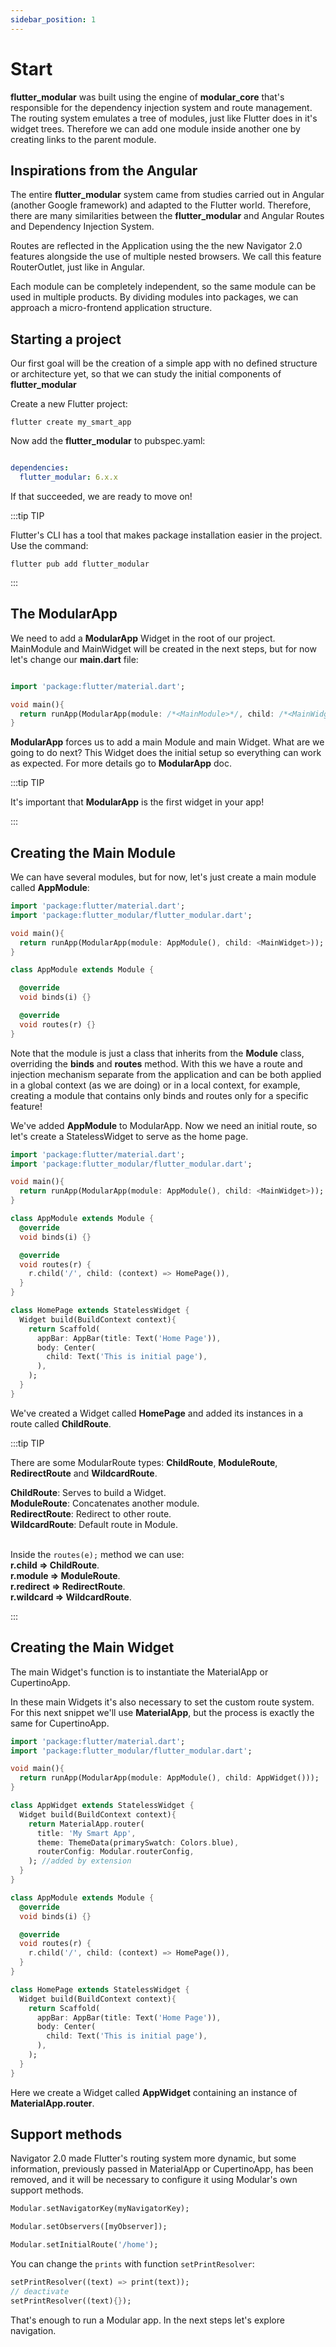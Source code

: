```yaml
---
sidebar_position: 1
---
```


# Start

**flutter_modular** was built using the engine of **modular_core** that's responsible for the dependency injection system and route management. The routing system emulates a tree of modules, just like Flutter does in it's widget trees. Therefore we can add one module inside another one by creating links to the parent module.

## Inspirations from the Angular

The entire **flutter_modular** system came from studies carried out in Angular (another Google framework) and adapted to the Flutter world. Therefore, there are many similarities between the **flutter_modular** and Angular Routes and Dependency Injection System.

Routes are reflected in the Application using the the new Navigator 2.0 features alongside the use of multiple nested browsers. We call this feature RouterOutlet, just like in Angular.

Each module can be completely independent, so the same module can be used in multiple products. By dividing modules into packages, we can approach a micro-frontend application structure.


## Starting a project

Our first goal will be the creation of a simple app with no defined structure or architecture yet, so that we can study the initial components of **flutter_modular**

Create a new Flutter project:
```
flutter create my_smart_app
```

Now add the **flutter_modular** to pubspec.yaml:
```yaml

dependencies:
  flutter_modular: 6.x.x

```

If that succeeded, we are ready to move on!

:::tip TIP

Flutter's CLI has a tool that makes package installation easier in the project. Use the command:

`flutter pub add flutter_modular`

:::

## The ModularApp

We need to add a **ModularApp** Widget in the root of our project. MainModule and MainWidget will be created in the next steps, but for now let's change our **main.dart** file:

```dart title="lib/main.dart"

import 'package:flutter/material.dart';

void main(){
  return runApp(ModularApp(module: /*<MainModule>*/, child: /*<MainWidget>*/));
}

```

**ModularApp** forces us to add a main Module and main Widget. What are we going to do next?
This Widget does the initial setup so everything can work as expected. For more details go to **ModularApp** doc.

:::tip TIP

It's important that **ModularApp** is the first widget in your app!

:::

## Creating the Main Module

We can have several modules, but for now, let's just create a main module called **AppModule**:

```dart title="lib/main.dart" {8-18}
import 'package:flutter/material.dart';
import 'package:flutter_modular/flutter_modular.dart';

void main(){
  return runApp(ModularApp(module: AppModule(), child: <MainWidget>));
}

class AppModule extends Module {

  @override
  void binds(i) {}

  @override
  void routes(r) {}
}
```

Note that the module is just a class that inherits from the **Module** class, overriding the **binds** and **routes** method.
With this we have a route and injection mechanism separate from the application and can be both applied in a global context (as we are doing) or in a local context, for example, creating a module that contains only binds and routes only for a specific feature!

We've added **AppModule** to ModularApp. Now we need an initial route, so let's create a StatelessWidget to serve as the home page.

```dart title="lib/main.dart" {14,18-27}
import 'package:flutter/material.dart';
import 'package:flutter_modular/flutter_modular.dart';

void main(){
  return runApp(ModularApp(module: AppModule(), child: <MainWidget>));
}

class AppModule extends Module {
  @override
  void binds(i) {}

  @override
  void routes(r) {
    r.child('/', child: (context) => HomePage()),
  }
}

class HomePage extends StatelessWidget {
  Widget build(BuildContext context){
    return Scaffold(
      appBar: AppBar(title: Text('Home Page')),
      body: Center(
        child: Text('This is initial page'),
      ),
    );
  }
}
```

We've created a Widget called **HomePage** and added its instances in a route called **ChildRoute**.

:::tip TIP

There are some ModularRoute types: **ChildRoute**, **ModuleRoute**, **RedirectRoute** and **WildcardRoute**.

**ChildRoute**: Serves to build a Widget. <br />
**ModuleRoute**: Concatenates another module. <br />
**RedirectRoute**: Redirect to other route.<br />
**WildcardRoute**: Default route in Module.<br /> <br />

Inside the `routes(e);` method we can use: <br />
**r.child => ChildRoute**. <br />
**r.module => ModuleRoute**. <br />
**r.redirect => RedirectRoute**. <br />
**r.wildcard => WildcardRoute**. <br />

:::

## Creating the Main Widget

The main Widget's function is to instantiate the MaterialApp or CupertinoApp.

In these main Widgets it's also necessary to set the custom route system. For this next snippet we'll use **MaterialApp**, but the process is exactly the same for CupertinoApp.

```dart title="lib/main.dart" {8-16}
import 'package:flutter/material.dart';
import 'package:flutter_modular/flutter_modular.dart';

void main(){
  return runApp(ModularApp(module: AppModule(), child: AppWidget()));
}

class AppWidget extends StatelessWidget {
  Widget build(BuildContext context){
    return MaterialApp.router(
      title: 'My Smart App',
      theme: ThemeData(primarySwatch: Colors.blue),
      routerConfig: Modular.routerConfig,
    ); //added by extension 
  }
}

class AppModule extends Module {
  @override
  void binds(i) {}

  @override
  void routes(r) {
    r.child('/', child: (context) => HomePage()),
  }
}

class HomePage extends StatelessWidget {
  Widget build(BuildContext context){
    return Scaffold(
      appBar: AppBar(title: Text('Home Page')),
      body: Center(
        child: Text('This is initial page'),
      ),
    );
  }
}
```

Here we create a Widget called **AppWidget** containing an instance of **MaterialApp.router**. 


## Support methods

Navigator 2.0 made Flutter's routing system more dynamic, but some information, previously passed in MaterialApp or CupertinoApp, has been removed, and it will be necessary to configure it using Modular's own support methods.

```dart
Modular.setNavigatorKey(myNavigatorKey);

Modular.setObservers([myObserver]);

Modular.setInitialRoute('/home');
```

You can change the `prints` with function `setPrintResolver`:
```dart
setPrintResolver((text) => print(text));
// deactivate
setPrintResolver((text){});
```



That's enough to run a Modular app. In the next steps let's explore navigation.
